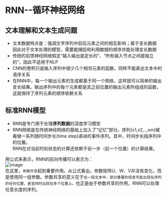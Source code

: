 # RNN--循环神经网络
## 文本理解和文本生成问题
* 文本数据特点是：强调文字序列中前后元素之间的相互影响；属于变长数据
  <br>因此对于文本处理的模型，需要能捕捉和利用数据的顺序并能处理变长数据
* 传统的前馈神经网络假定“输入输出是定长的”、“所有输入节点之间是独立的”，因此不适用于NLP
* CNN的卷积只是输入序列中很少几个相邻元素的函数，同样不能表达文本中的语序关系
* 在RNN中，每一个输出元素的生成都基于同一个网络，这样就可以简单的输出变长结果。输出序列中的每个元素都是其之前位置的输出元素所组成的函数，这就保持了序列元素的顺序依赖关系
## 标准RNN模型
* RNN是专门用于处理**序列数据**的深度学习模型
* RNN网络是在传统神经网络的基础上加入了“记忆”部分。序列(x1,x2,..,xm)被看做一系列随时间步长(time step)递进的事件序列。其中，时间步长指序列中的位置。</br>
RNN在对当前时刻状态的计算还依赖于前一步（前一个位置）的计算结果。

用公式来表示，RNN的前向传播可以表示为：
<br>
![image](https://github.com/anonymous236/tensorflow/raw/master/RNN/CodeCogsEqn.gif)
<br>
在这里，`参数共享`起到重要作用。从公式看出，参数矩阵U、W、V并没有变化，而是使用同一组参数。参数共享的意义在于`在一段文本中，部分重要的信息可能出现在序列的任何位置，甚至同时出现在多个位置上。`也正是由于参数共享的作用，RNN可以处理任意长度的序列。
